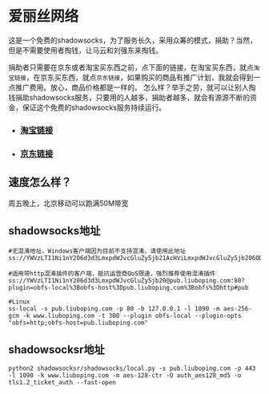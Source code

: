 # 爱丽丝网络
这是一个免费的shadowsocks，为了服务长久，采用众筹的模式，捐助？当然，但是不需要使用者掏钱，让马云和刘强东来掏钱。

捐助者只需要在京东或者淘宝买东西之前，点下面的链接，在淘宝买东西，就点`淘宝链接`，在京东买东西，就点`京东链接`，如果购买的商品有推广计划，我就会得到一点推广费用。放心，商品价格都是一样的。
怎么样？举手之劳，就可以让别人掏钱捐助shadowsocks服务，只要用的人越多，捐助者越多，就会有源源不断的资金，保证这个免费的shadowsocks服务持续运行。

- ### [淘宝链接](https://ai.taobao.com/search/index.htm?fcat=3306&key=计算机网络&pid=mm_48510912_36052737_128472059)
- ### [京东链接](https://union-click.jd.com/jdc?d=HmJ6Nd)

## 速度怎么样？
周五晚上，北京移动可以跑满50M带宽

## shadowsocks地址
```
#无混淆地址，Windows客户端因为目前不支持混淆，请使用此地址
ss://YWVzLTI1Ni1nY206d3d3LmxpdWJvcGluZy5jb21AcHViLmxpdWJvcGluZy5jb206ODA=

#适用带http混淆插件的客户端，抵抗运营商QoS限速，强烈推荐使用混淆插件
ss://YWVzLTI1Ni1nY206d3d3LmxpdWJvcGluZy5jb20@pub.liuboping.com:80?plugin=obfs-local%3Bobfs-host%3Dpub.liuboping.com%3Bobfs%3Dhttp#pub

#Linux
ss-local -s pub.liuboping.com -p 80 -b 127.0.0.1 -l 1090 -m aes-256-gcm -k www.liuboping.com -t 300 --plugin obfs-local --plugin-opts "obfs=http;obfs-host=pub.liuboping.com"
```
## shadowsocksr地址
```
python2 shadowsocksr/shadowsocks/local.py -s pub.liuboping.com -p 443 -l 1090 -k www.liuboping.com -m aes-128-ctr -O auth_aes128_md5 -o tls1.2_ticket_auth --fast-open
```
